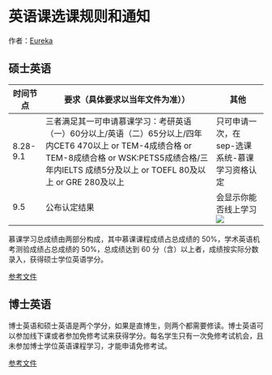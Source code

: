 # 英语课选课规则和通知
作者：[Eureka](https://github.com/Eureka-Maggie)
## 硕士英语
|时间节点|要求（具体要求以当年文件为准））|其他|
|--|--|--|
|8.28-9.1|三者满足其一可申请慕课学习：考研英语（一）60分以上/英语（二）65分以上/四年内CET6 470以上 or TEM-4成绩合格 or TEM-8成绩合格 or WSK:PETS5成绩合格/三年内IELTS 成绩5分及以上 or TOEFL 80及以上 or GRE 280及以上|只可申请一次，在sep-选课系统-慕课学习资格认定|
|9.5|公布认定结果|会显示你能否线上学习![](https://files.mdnice.com/user/52415/80fb8da1-7d22-445a-b18c-ae4221787b89.png)|

慕课学习总成绩由两部分构成，其中慕课课程成绩占总成绩的 50%，学术英语机考测验成绩占总成绩的 50%，总成绩达到 60 分（含）以上者，成绩按实际分数录入，获得硕士学位英语学分。

[参考文件](files/关于开展硕士学位英语慕课学习资格认定工作的通知-2023.pdf)

## 博士英语
博士英语和硕士英语是两个学分，如果是直博生，则两个都需要修读。博士英语可以参加线下课或者参加免修考试来获得学分。每名学生只有一次免修考试机会，且未参加博士学位英语课程学习，才能申请免修考试。

[参考文件](files/关于开展硕士学位英语慕课学习资格认定工作的通知-2023.pdf)

